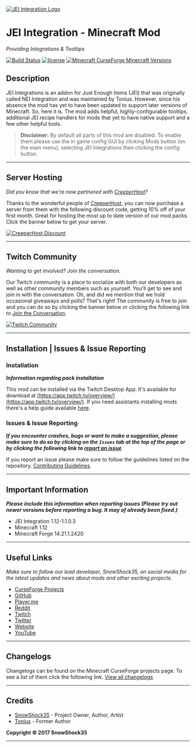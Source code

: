 [![JEI Integration Logo](https://content.blamesnow.co.uk/mods/jeiintegration/1024_1024.png)](https://minecraft.curseforce.com/projects/jei-integration/)
# JEI Integration - Minecraft Mod
_Providing Integrations & Tooltips_

[![Build Status](https://img.shields.io/travis/SnowShock35/JEIIntegration/master.svg?style=flat-square)](https://travis-ci.org/SnowShock35/JEIIntegration) [![license](https://img.shields.io/github/license/SnowShock35/JEIIntegration.svg?style=flat-square)](https://github.com/SnowShock35/JEIIntegration/blob/master/LICENSE) [![Minecraft CurseForge Minecraft Versions](http://cf.way2muchnoise.eu/versions/jei-integration.svg)](https://minecraft.curseforge.com/projects/jei-integration/)
## Description

JEI Integrations is an addon for Just Enough Items (JEI) that was originally called NEI Integration and was maintained by Tonius. However, since his absence the mod has yet to have been updated to support later versions of Minecraft. So, here it is. The mod adds helpful, highly-configurable tooltips, additional JEI recipe handlers for mods that yet to have native support and a few other helpful tools.

> **Disclaimer:** By default all parts of this mod are disabled. To enable them please use the in game config GUI by clicking Mods button (on the main menu), selecting JEI Integrations then clicking the config button.

***

## Server Hosting

_Did you know that we're now partnered with [CreeperHost](https://creeper.host)?_

Thanks to the wonderful people of [CreeperHost](https://creeper.host), you can now purchase a server from them with the following discount code, getting 10% off of your first month. Great for hosting the most up to date version of our mod packs. Click the banner below to get your server.

[![CreeperHost Discount](https://content.blamesnow.co.uk/CREEPER_HOST.png)](http://partners.creeper.host/r/snowshock35xbe)

***

## Twitch Community

_Wanting to get involved? Join the conversation._

Our Twitch community is a place to socialize with both our developers as well as other community members such as yourself. You'll get to see and join in with the conversation. Oh, and did we mention that we hold occasional giveaways and polls? That's right! The community is free to join and you can do so by clicking the banner below or clicking the following link to [Join the Conversation](https://invite.twitch.tv/RordanShovelTooth).

[![Twitch Community](https://content.blamesnow.co.uk/Twitch_Large.jpeg)](https://invite.twitch.tv/RordanShovelTooth)

***

## Installation | Issues & Issue Reporting
### Installation

**_Information regarding pack installation_**

This mod can be installed via the Twitch Desktop App. It's available for download at [https://app.twitch.tv/overview/](https://app.twitch.tv/overview/). If you need assistants installing mods there's a help guide available [here](https://help.twitch.tv/customer/en/portal/articles/2744534-game-profiles#AddingMods).

### Issues & Issue Reporting

**_If you encounter crashes, bugs or want to make a suggestion, please make sure to do so by clicking on the `Issues` tab at the top of the page or by clicking the following link to [report an issue](https://github.com/snowshock35/jeiintegration/issues/)_**

If you report an issue please make sure to follow the guidelines listed on the repository. [Contributing Guidelines](https://github.com/snowshock35/jeiintegration/blob/master/.github/CONTRIBUTING.md).

***

## Important Information

**_Please include this information when reporting issues (Please try out newer versions before reporting a bug. It may of already been fixed.)_**

* JEI Integration 1.12-1.1.0.3
* Minecraft 1.12
* Minecraft Forge 14.21.1.2420

***

## Useful Links

_Make sure to follow our lead developer, SnowShock35, on social media for the latest updates and news about mods and other exciting projects._

* [CurseForge Projects](https://minecraft.curseforge.com/members/snowshock35/projects)
* [GitHub](https://github.com/SnowShock35)
* [Player.me](https://player.me/SnowShock35)
* [Reddit](https://reddit.com/u/SnowShock35)
* [Twitch](https://twitch.tv/SnowShock35)
* [Twitter](https://twitter.com/SnowShock35)
* [Website](https://SnowShock35.com)
* [YouTube](https://youtube.com/user/XSnowShockX35)

***

## Changelogs

Changelogs can be found on the Minecraft CurseForge projects page. To see a list of them click the following link. [View all changelogs](https://minecraft.curseforge.com/projects/jei-integration/files/)

***

## Credits

* [SnowShock35](https://twitter.com/SnowShock35) - Project Owner, Author, Artist
* [Tonius](https://twitter.com/ToniusMods) - Former Author

**Copyright © 2017 SnowShock35**

***